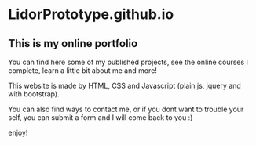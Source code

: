 # LidorPrototype.github.io

## This is my online portfolio

You can find here some of my published projects, see the online courses I complete, learn a little bit about me and more!

This website is made by HTML, CSS and Javascript (plain js, jquery and with bootstrap).

You can also find ways to contact me, or if you dont want to trouble your self, you can submit a form and I will come back to you :)

enjoy!
